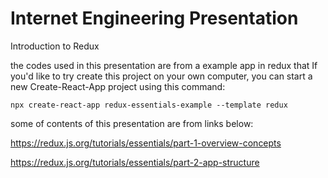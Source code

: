 # Internet Engineering Presentation

Introduction to Redux

the codes used in this presentation are from a example app in redux that If you'd like to try create this project on your own computer, you can start a new Create-React-App project using this command:

```
npx create-react-app redux-essentials-example --template redux
```

some of contents of this presentation are from links below:

https://redux.js.org/tutorials/essentials/part-1-overview-concepts

https://redux.js.org/tutorials/essentials/part-2-app-structure
